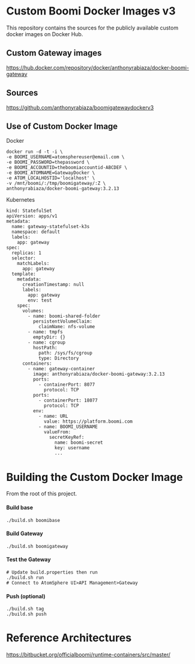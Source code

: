 # Custom Boomi Docker Images v3
This repository contains the sources for the publicly available custom docker images on Docker Hub.

## Custom Gateway images
https://hub.docker.com/repository/docker/anthonyrabiaza/docker-boomi-gateway

## Sources
https://github.com/anthonyrabiaza/boomigatewaydockerv3


## Use of Custom Docker Image

Docker
```
docker run -d -t -i \
-e BOOMI_USERNAME=atomsphereuser@email.com \
-e BOOMI_PASSWORD=thepassword \
-e BOOMI_ACCOUNTID=theboomiaccountid-ABCDEF \
-e BOOMI_ATOMNAME=GatewayDocker \
-e ATOM_LOCALHOSTID='localhost' \
-v /mnt/boomi/:/tmp/boomigateway/:Z \
anthonyrabiaza/docker-boomi-gateway:3.2.13
```

Kubernetes
```
kind: StatefulSet
apiVersion: apps/v1
metadata:
  name: gateway-statefulset-k3s
  namespace: default
  labels:
    app: gateway
spec:
  replicas: 1
  selector:
    matchLabels:
      app: gateway
  template:
    metadata:
      creationTimestamp: null
      labels:
        app: gateway
        env: test
    spec:
      volumes:
        - name: boomi-shared-folder
          persistentVolumeClaim:
            claimName: nfs-volume
        - name: tmpfs
          emptyDir: {}
        - name: cgroup
          hostPath:
            path: /sys/fs/cgroup
            type: Directory
      containers:
        - name: gateway-container
          image: anthonyrabiaza/docker-boomi-gateway:3.2.13
          ports:
            - containerPort: 8077
              protocol: TCP
          ports:
            - containerPort: 18077
              protocol: TCP
          env:
            - name: URL
              value: https://platform.boomi.com
            - name: BOOMI_USERNAME
              valueFrom:
                secretKeyRef:
                  name: boomi-secret
                  key: username
                  ...
```

# Building the Custom Docker Image
From the root of this project.

#### Build base 
    ./build.sh boomibase
#### Build Gateway    
    ./build.sh boomigateway
#### Test the Gateway
    # Update build.properties then run
    ./build.sh run
    # Connect to AtomSphere UI>API Management>Gateway
#### Push (optional)
    ./build.sh tag
    ./build.sh push
    
# Reference Architectures
https://bitbucket.org/officialboomi/runtime-containers/src/master/


